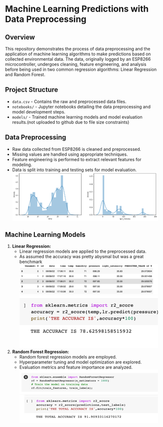 # Machine Learning Predictions with Data Preprocessing

## Overview

This repository demonstrates the process of data preprocessing and the application of machine learning algorithms to make predictions based on collected environmental data. The data, originally logged by an ESP8266 microcontroller, undergoes cleaning, feature engineering, and analysis before being used in two common regression algorithms: Linear Regression and Random Forest.

## Project Structure

- `data.csv` - Contains the raw and preprocessed data files.
- `notebooks/` - Jupyter notebooks detailing the data preprocessing and model development steps.
- `models/` - Trained machine learning models and model evaluation results.(not uploaded to github due to file size constraints)



## Data Preprocessing

- Raw data collected from ESP8266 is cleaned and preprocessed.
- Missing values are handled using appropriate techniques.
- Feature engineering is performed to extract relevant features for modeling.
- Data is split into training and testing sets for model evaluation.
![Data Preprocessing](img/output.png)

## Machine Learning Models

1. **Linear Regression:**
   - Linear regression models are applied to the preprocessed data.
   - As assumed the accuracy was pretty abysmal but was a great benchmark
![Prediction](img/prediction_LR.png)
![Accuracy](img/accuracy_LR.png)
2. **Random Forest Regression:**
   - Random forest regression models are employed.
   - Hyperparameter tuning and model optimization are explored.
   - Evaluation metrics and feature importance are analyzed.
![Training](img/rando.png)
![Accuracy](img/rando_accuracy.png)




